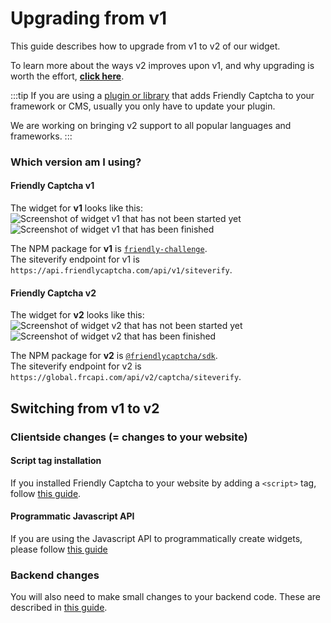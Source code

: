# Upgrading from v1

This guide describes how to upgrade from v1 to v2 of our widget.

To learn more about the ways v2 improves upon v1, and why upgrading is worth the effort, [**click here**](./why-upgrade).

:::tip
If you are using a [plugin or library](/integrations) that adds Friendly Captcha to your framework or CMS, usually you only have to update your plugin.

We are working on bringing v2 support to all popular languages and frameworks.
:::

### Which version am I using?

#### Friendly Captcha **v1**


The widget for **v1** looks like this:  
![Screenshot of widget v1 that has not been started yet](/img/widget-v1-ready.png) ![Screenshot of widget v1 that has been finished](/img/widget-v1-completed.png)

The NPM package for **v1** is [`friendly-challenge`](https://www.npmjs.com/package/friendly-challenge).  
The siteverify endpoint for v1 is `https://api.friendlycaptcha.com/api/v1/siteverify`.

#### Friendly Captcha **v2**

The widget for **v2** looks like this:  
![Screenshot of widget v2 that has not been started yet](/img/widget-v2-ready.png) ![Screenshot of widget v2 that has been finished](/img/widget-v2-completed.png)

The NPM package for **v2** is [`@friendlycaptcha/sdk`](https://www.npmjs.com/package/@friendlycaptcha/sdk).  
The siteverify endpoint for v2 is `https://global.frcapi.com/api/v2/captcha/siteverify`.

## Switching from v1 to v2

### Clientside changes (= changes to your website)

#### Script tag installation

If you installed Friendly Captcha to your website by adding a `<script>` tag, follow [this guide](./script).

#### Programmatic Javascript API

If you are using the Javascript API to programmatically create widgets, please follow [this guide](./javascript-api)

### Backend changes

You will also need to make small changes to your backend code. These are described in [this guide](./backend-integration).
